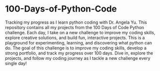 # 100-Days-of-Python-Code
Tracking my progress as I learn python coding with Dr. Angela Yu.
This repository contains all my projects from the 100 Days of Code Python challenge. 
Each day, I take on a new challenge to improve my coding skills, explore creative solutions, and build fun, interactive projects.
This is a playground for experimenting, learning, and discovering what python can do.
The goal of this challenge is to improve my coding skills, develop a strong portfolio, and track my progress over 100 days. 
Dive in, explore the projects, and follow my coding journey as I tackle a new challenge every single day!
